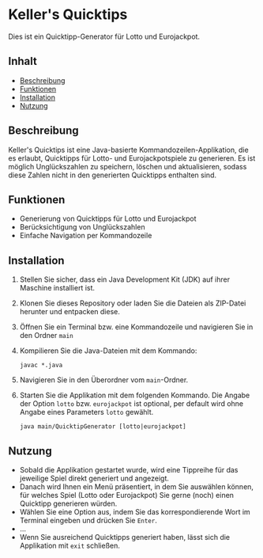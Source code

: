 # Keller's Quicktips

Dies ist ein Quicktipp-Generator für Lotto und Eurojackpot.

## Inhalt

- [Beschreibung](#beschreibung)
- [Funktionen](#funktionen)
- [Installation](#installation)
- [Nutzung](#nutzung)

## Beschreibung

Keller's Quicktips ist eine Java-basierte Kommandozeilen-Applikation, die es erlaubt, Quicktipps für Lotto- und Eurojackpotspiele zu generieren.
Es ist möglich Unglückszahlen zu speichern, löschen und aktualisieren, sodass diese Zahlen nicht in den generierten Quicktipps enthalten sind.

## Funktionen

- Generierung von Quicktipps für Lotto und Eurojackpot
- Berücksichtigung von Unglückszahlen
- Einfache Navigation per Kommandozeile

## Installation

1. Stellen Sie sicher, dass ein Java Development Kit (JDK) auf ihrer Maschine installiert ist.
2. Klonen Sie dieses Repository oder laden Sie die Dateien als ZIP-Datei herunter und entpacken diese.
3. Öffnen Sie ein Terminal bzw. eine Kommandozeile und navigieren Sie in den Ordner `main`
4. Kompilieren Sie die Java-Dateien mit dem Kommando: 
      
       javac *.java
       
5. Navigieren Sie in den Überordner vom `main`-Ordner.
6. Starten Sie die Applikation mit dem folgenden Kommando. Die Angabe der Option `lotto` bzw. `eurojackpot` ist optional, per default wird ohne Angabe eines Parameters `lotto` gewählt.
      
       java main/QuicktipGenerator [lotto|eurojackpot]

## Nutzung

- Sobald die Applikation gestartet wurde, wird eine Tippreihe für das jeweilige Spiel direkt generiert und angezeigt.
- Danach wird Ihnen ein Menü präsentiert, in dem Sie auswählen können, für welches Spiel (Lotto oder Eurojackpot) Sie gerne (noch) einen Quicktipp generieren würden.
- Wählen Sie eine Option aus, indem Sie das korrespondierende Wort im Terminal eingeben und drücken Sie `Enter`.
- ...
- Wenn Sie ausreichend Quicktipps generiert haben, lässt sich die Applikation mit `exit` schließen.